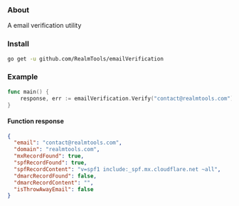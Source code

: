 ### About

A email verification utility

### Install

```sh
go get -u github.com/RealmTools/emailVerification
```

### Example

```go
func main() {
    response, err := emailVerification.Verify("contact@realmtools.com")
}
```

#### Function response

```json
{
  "email": "contact@realmtools.com",
  "domain": "realmtools.com",
  "mxRecordFound": true,
  "spfRecordFound": true,
  "spfRecordContent": "v=spf1 include:_spf.mx.cloudflare.net ~all",
  "dmarcRecordFound": false,
  "dmarcRecordContent": "",
  "isThrowAwayEmail": false
}
```

